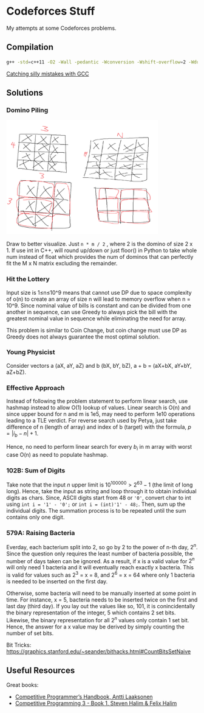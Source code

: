 # Codeforces Stuff

My attempts at some Codeforces problems.

## Compilation

```bash
g++ -std=c++11 -O2 -Wall -pedantic -Wconversion -Wshift-overflow=2 -Wduplicated-cond -D_GLIBCXX_DEBUG -D_GLIBCXX_DEBUG_PEDANTIC -D_FORTIFY_SOURCE=2 -fsanitize=address 1999C.cpp -o build/1999C
```

[Catching silly mistakes with GCC](https://codeforces.com/blog/entry/15547)

## Solutions

### Domino Piling

<div>
  <img src="./assets/domino-piling.png" width="400" />
</div>

Draw to better visualize. Just `n * m / 2` , where 2 is the domino of size 2 x 1. If use int in C++, will round up/down or just floor() in Python to take whole num instead of float which provides the num of dominos that can perfectly fit the M x N matrix excluding the remainder.

### Hit the Lottery

Input size is 1≤n≤10^9 means that cannot use DP due to space complexity of o(n) to create an array of size n will lead to memory overflow when n = 10^9. Since nominal value of bills is constant and can be divided from one another in sequence, can use Greedy to always pick the bill with the greatest nominal value in sequence while eliminating the need for array.

This problem is similar to Coin Change, but coin change must use DP as Greedy does not always guarantee the most optimal solution.

### Young Physicist

Consider vectors a (aX, aY, aZ) and b (bX, bY, bZ), a + b = (aX+bX, aY+bY, aZ+bZ).

### Effective Approach

Instead of following the problem statement to perform linear search, use hashmap instead to allow O(1) lookup of values. Linear search is O(n) and since upper bound for n and m is 1e5, may need to perform 1e10 operations leading to a TLE verdict. For reverse search used by Petya, just take difference of n (length of array) and index of b (target) with the formula, $p=\left| i_{b}-n \right| + 1$.

Hence, no need to perform linear search for every $b_{i}$ in m array with worst case O(n) as need to populate hashmap.

### 102B: Sum of Digits
Take note that the input $n$ upper limit is $10^{100000}\gt 2^{63}-1 \text{ (the limit of long long)}$. Hence, take the input as string and loop through it to obtain individual digits as chars. Since, ASCII digits start from 48 or `'0'`, convert char to int using `int i = '1' - '0';` or `int i = (int)'1' - 48;`. Then, sum up the individual digits. The summation process is to be repeated until the sum contains only one digit.

### 579A: Raising Bacteria
Everday, each bacterium split into 2, so go by 2 to the power of n-th day, $2^{n}$. Since the question only requires the least number of bacteria possible, the number of days taken can be ignored. As a result, if x is a valid value for $2^{n}$ will only need 1 bacteria and it will eventually reach exactly x bacteria. This is valid for values such as $2^{3}$ = x = 8, and $2^{6}$ = x = 64 where only 1 bacteria is needed to be inserted on the first day.

Otherwise, some bacteria will need to be manually inserted at some point in time. For instance, x = 5, bacteria needs to be inserted twice on the first and last day (third day). If you lay out the values like so, 101, it is conincidentally the binary representation of the integer, 5 which contains 2 set bits. Likewise, the binary representation for all $2^{n}$ values only contain 1 set bit. Hence, the answer for a x value may be derived by simply counting the number of set bits.

Bit Tricks:
https://graphics.stanford.edu/~seander/bithacks.html#CountBitsSetNaive

## Useful Resources

Great books:

- [Competitive Programmer’s Handbook, Antti Laaksonen](https://cses.fi/book/book.pdf)
- [Competitive Programming 3 - Book 1, Steven Halim & Felix Halim](https://www.comp.nus.edu.sg/~stevenha/myteaching/competitive_programming/cp1.pdf)
